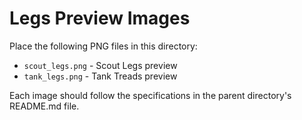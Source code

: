 # Legs Preview Images

Place the following PNG files in this directory:

- `scout_legs.png` - Scout Legs preview
- `tank_legs.png` - Tank Treads preview

Each image should follow the specifications in the parent directory's README.md file. 